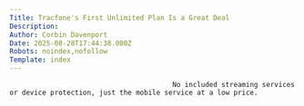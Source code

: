 ```yaml
---
Title: Tracfone's First Unlimited Plan Is a Great Deal
Description: 
Author: Corbin Davenport
Date: 2025-08-28T17:44:38.000Z
Robots: noindex,nofollow
Template: index
---
```


                                            No included streaming services or device protection, just the mobile service at a low price.
                                        